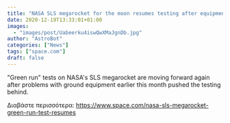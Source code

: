```yaml
---
title: "NASA SLS megarocket for the moon resumes testing after equipment hiccup"
date: 2020-12-19T13:33:01+01:00
images:
  - "images/post/Uabeerku4iswQwXMaJgnDb.jpg"
author: "AstroBot"
categories: ["News"]
tags: ["space.com"]
draft: false
---
```


"Green run" tests on NASA's SLS megarocket are moving forward again after problems with ground equipment earlier this month pushed the testing behind. 

Διαβάστε περισσότερα: https://www.space.com/nasa-sls-megarocket-green-run-test-resumes
